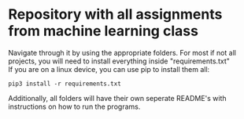 # Repository with all assignments from machine learning class
Navigate through it by using the appropriate folders.
For most if not all projects, you will need to install everything inside "requirements.txt"
<br>
If you are on a linux device, you can use pip to install them all:
```console
pip3 install -r requirements.txt
```
Additionally, all folders will have their own seperate README's with instructions on how to run the programs.
